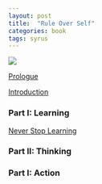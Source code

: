 ```yaml
---
layout: post
title:  "Rule Over Self"
categories: book
tags: syrus
---
```

<img src="http://note.link.com.de/media/ruleoverself.jpg" />

[Prologue](https://note.link.com.de/prologue)

[Introduction](https://note.link.com.de/introduction)

### Part I: Learning
[Never Stop Learning](https://note.link.com.de/never-stop-learning)

### Part II: Thinking

### Part I: Action